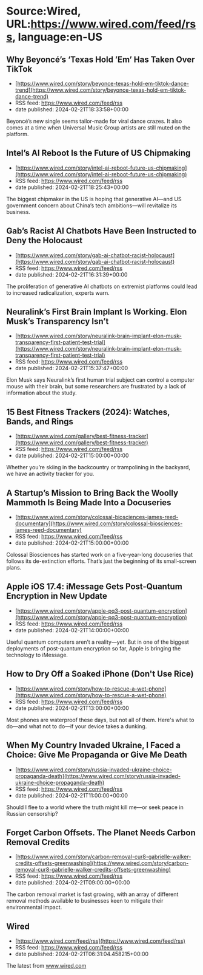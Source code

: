 # Source:Wired, URL:https://www.wired.com/feed/rss, language:en-US

## Why Beyoncé’s ‘Texas Hold ’Em’ Has Taken Over TikTok
 - [https://www.wired.com/story/beyonce-texas-hold-em-tiktok-dance-trend](https://www.wired.com/story/beyonce-texas-hold-em-tiktok-dance-trend)
 - RSS feed: https://www.wired.com/feed/rss
 - date published: 2024-02-21T18:33:58+00:00

Beyoncé’s new single seems tailor-made for viral dance crazes. It also comes at a time when Universal Music Group artists are still muted on the platform.

## Intel’s AI Reboot Is the Future of US Chipmaking
 - [https://www.wired.com/story/intel-ai-reboot-future-us-chipmaking](https://www.wired.com/story/intel-ai-reboot-future-us-chipmaking)
 - RSS feed: https://www.wired.com/feed/rss
 - date published: 2024-02-21T18:25:43+00:00

The biggest chipmaker in the US is hoping that generative AI—and US government concern about China’s tech ambitions—will revitalize its business.

## Gab’s Racist AI Chatbots Have Been Instructed to Deny the Holocaust
 - [https://www.wired.com/story/gab-ai-chatbot-racist-holocaust](https://www.wired.com/story/gab-ai-chatbot-racist-holocaust)
 - RSS feed: https://www.wired.com/feed/rss
 - date published: 2024-02-21T16:31:39+00:00

The proliferation of generative AI chatbots on extremist platforms could lead to increased radicalization, experts warn.

## Neuralink’s First Brain Implant Is Working. Elon Musk’s Transparency Isn’t
 - [https://www.wired.com/story/neuralink-brain-implant-elon-musk-transparency-first-patient-test-trial](https://www.wired.com/story/neuralink-brain-implant-elon-musk-transparency-first-patient-test-trial)
 - RSS feed: https://www.wired.com/feed/rss
 - date published: 2024-02-21T15:37:47+00:00

Elon Musk says Neuralink’s first human trial subject can control a computer mouse with their brain, but some researchers are frustrated by a lack of information about the study.

## 15 Best Fitness Trackers (2024): Watches, Bands, and Rings
 - [https://www.wired.com/gallery/best-fitness-tracker](https://www.wired.com/gallery/best-fitness-tracker)
 - RSS feed: https://www.wired.com/feed/rss
 - date published: 2024-02-21T15:00:00+00:00

Whether you’re skiing in the backcountry or trampolining in the backyard, we have an activity tracker for you.

## A Startup’s Mission to Bring Back the Woolly Mammoth Is Being Made Into a Docuseries
 - [https://www.wired.com/story/colossal-biosciences-james-reed-documentary](https://www.wired.com/story/colossal-biosciences-james-reed-documentary)
 - RSS feed: https://www.wired.com/feed/rss
 - date published: 2024-02-21T15:00:00+00:00

Colossal Biosciences has started work on a five-year-long docuseries that follows its de-extinction efforts. That’s just the beginning of its small-screen plans.

## Apple iOS 17.4: iMessage Gets Post-Quantum Encryption in New Update
 - [https://www.wired.com/story/apple-pq3-post-quantum-encryption](https://www.wired.com/story/apple-pq3-post-quantum-encryption)
 - RSS feed: https://www.wired.com/feed/rss
 - date published: 2024-02-21T14:00:00+00:00

Useful quantum computers aren’t a reality—yet. But in one of the biggest deployments of post-quantum encryption so far, Apple is bringing the technology to iMessage.

## How to Dry Off a Soaked iPhone (Don't Use Rice)
 - [https://www.wired.com/story/how-to-rescue-a-wet-phone](https://www.wired.com/story/how-to-rescue-a-wet-phone)
 - RSS feed: https://www.wired.com/feed/rss
 - date published: 2024-02-21T13:00:00+00:00

Most phones are waterproof these days, but not all of them. Here's what to do—and what not to do—if your device takes a dunking.

## When My Country Invaded Ukraine, I Faced a Choice: Give Me Propaganda or Give Me Death
 - [https://www.wired.com/story/russia-invaded-ukraine-choice-propaganda-death](https://www.wired.com/story/russia-invaded-ukraine-choice-propaganda-death)
 - RSS feed: https://www.wired.com/feed/rss
 - date published: 2024-02-21T11:00:00+00:00

Should I flee to a world where the truth might kill me—or seek peace in Russian censorship?

## Forget Carbon Offsets. The Planet Needs Carbon Removal Credits
 - [https://www.wired.com/story/carbon-removal-cur8-gabrielle-walker-credits-offsets-greenwashing](https://www.wired.com/story/carbon-removal-cur8-gabrielle-walker-credits-offsets-greenwashing)
 - RSS feed: https://www.wired.com/feed/rss
 - date published: 2024-02-21T09:00:00+00:00

The carbon removal market is fast growing, with an array of different removal methods available to businesses keen to mitigate their environmental impact.

## Wired
 - [https://www.wired.com/feed/rss](https://www.wired.com/feed/rss)
 - RSS feed: https://www.wired.com/feed/rss
 - date published: 2024-02-21T06:31:04.458215+00:00

The latest from www.wired.com

